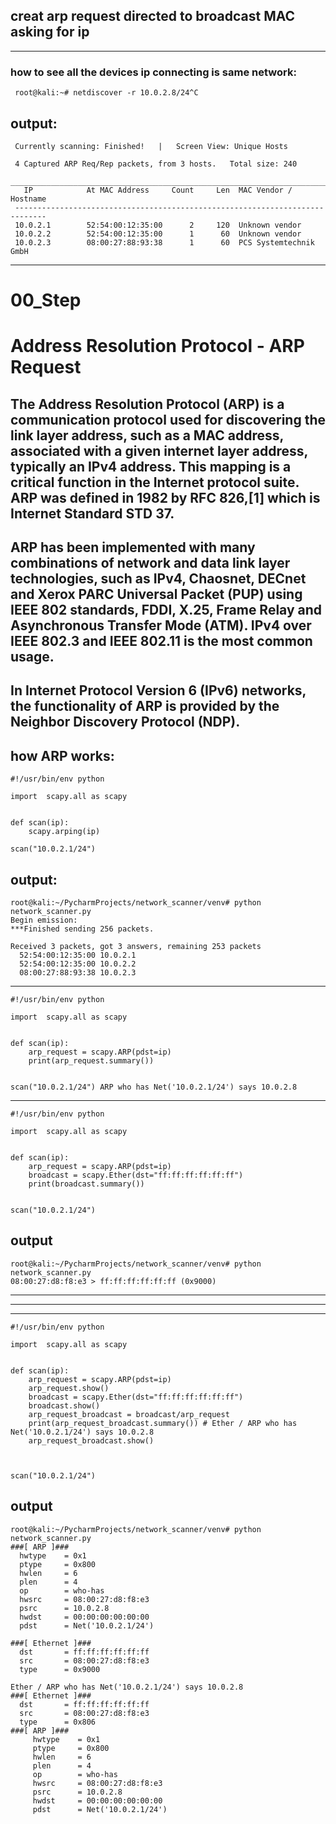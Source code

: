 ## creat arp request directed to broadcast MAC asking for ip 
---
### how to see all the devices ip  connecting is same network:
``` 
 root@kali:~# netdiscover -r 10.0.2.8/24^C
```
## output:
```
 Currently scanning: Finished!   |   Screen View: Unique Hosts                               
                                                                                             
 4 Captured ARP Req/Rep packets, from 3 hosts.   Total size: 240                             
 _____________________________________________________________________________
   IP            At MAC Address     Count     Len  MAC Vendor / Hostname      
 -----------------------------------------------------------------------------
 10.0.2.1        52:54:00:12:35:00      2     120  Unknown vendor                            
 10.0.2.2        52:54:00:12:35:00      1      60  Unknown vendor                            
 10.0.2.3        08:00:27:88:93:38      1      60  PCS Systemtechnik GmbH   
```

---


# 00_Step
# Address Resolution Protocol - ARP Request

## The Address Resolution Protocol (ARP) is a communication protocol used for discovering the link layer address, such as a MAC address, associated with a given internet layer address, typically an IPv4 address. This mapping is a critical function in the Internet protocol suite. ARP was defined in 1982 by RFC 826,[1] which is Internet Standard STD 37.

## ARP has been implemented with many combinations of network and data link layer technologies, such as IPv4, Chaosnet, DECnet and Xerox PARC Universal Packet (PUP) using IEEE 802 standards, FDDI, X.25, Frame Relay and Asynchronous Transfer Mode (ATM). IPv4 over IEEE 802.3 and IEEE 802.11 is the most common usage.

## In Internet Protocol Version 6 (IPv6) networks, the functionality of ARP is provided by the Neighbor Discovery Protocol (NDP). 

## how ARP works:
```
#!/usr/bin/env python

import  scapy.all as scapy


def scan(ip):
    scapy.arping(ip)

scan("10.0.2.1/24")
```
## output:
```
root@kali:~/PycharmProjects/network_scanner/venv# python network_scanner.py 
Begin emission:
***Finished sending 256 packets.

Received 3 packets, got 3 answers, remaining 253 packets
  52:54:00:12:35:00 10.0.2.1
  52:54:00:12:35:00 10.0.2.2
  08:00:27:88:93:38 10.0.2.3

```
---

```
#!/usr/bin/env python

import  scapy.all as scapy


def scan(ip):
    arp_request = scapy.ARP(pdst=ip)
    print(arp_request.summary()) 


scan("10.0.2.1/24") ARP who has Net('10.0.2.1/24') says 10.0.2.8

```
---
```
#!/usr/bin/env python

import  scapy.all as scapy


def scan(ip):
    arp_request = scapy.ARP(pdst=ip)
    broadcast = scapy.Ether(dst="ff:ff:ff:ff:ff:ff")
    print(broadcast.summary())


scan("10.0.2.1/24")
```

## output

```
root@kali:~/PycharmProjects/network_scanner/venv# python network_scanner.py 
08:00:27:d8:f8:e3 > ff:ff:ff:ff:ff:ff (0x9000)

```
---
---
---
```
#!/usr/bin/env python

import  scapy.all as scapy


def scan(ip):
    arp_request = scapy.ARP(pdst=ip)
    arp_request.show()
    broadcast = scapy.Ether(dst="ff:ff:ff:ff:ff:ff")
    broadcast.show()
    arp_request_broadcast = broadcast/arp_request
    print(arp_request_broadcast.summary()) # Ether / ARP who has Net('10.0.2.1/24') says 10.0.2.8
    arp_request_broadcast.show()



scan("10.0.2.1/24")
```
## output 
```
root@kali:~/PycharmProjects/network_scanner/venv# python network_scanner.py 
###[ ARP ]### 
  hwtype    = 0x1
  ptype     = 0x800
  hwlen     = 6
  plen      = 4
  op        = who-has
  hwsrc     = 08:00:27:d8:f8:e3
  psrc      = 10.0.2.8
  hwdst     = 00:00:00:00:00:00
  pdst      = Net('10.0.2.1/24')

###[ Ethernet ]### 
  dst       = ff:ff:ff:ff:ff:ff
  src       = 08:00:27:d8:f8:e3
  type      = 0x9000

Ether / ARP who has Net('10.0.2.1/24') says 10.0.2.8
###[ Ethernet ]### 
  dst       = ff:ff:ff:ff:ff:ff
  src       = 08:00:27:d8:f8:e3
  type      = 0x806
###[ ARP ]### 
     hwtype    = 0x1
     ptype     = 0x800
     hwlen     = 6
     plen      = 4
     op        = who-has
     hwsrc     = 08:00:27:d8:f8:e3
     psrc      = 10.0.2.8
     hwdst     = 00:00:00:00:00:00
     pdst      = Net('10.0.2.1/24')


```
